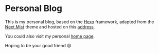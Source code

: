 # Personal Blog

This is my personal blog, based on the [Hexo](https://hexo.io) framework, adapted from the [Next.Mist](http://theme-next.iissnan.com) theme and hosted on this [address](https://blog.baoyukun.win).

You could also visit my personal [home page](https://www.baoyukun.win).

Hoping to be your good friend :smile:
